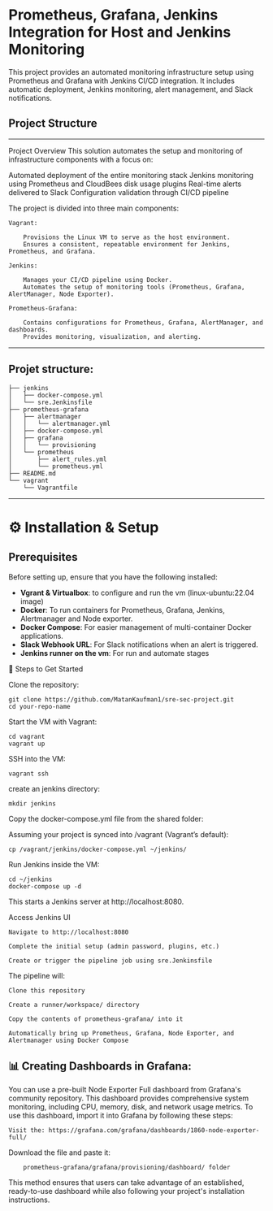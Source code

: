 
# Prometheus, Grafana, Jenkins Integration for Host and Jenkins Monitoring

This project provides an automated monitoring infrastructure setup using Prometheus and Grafana with Jenkins CI/CD integration.
It includes automatic deployment, Jenkins monitoring, alert management, and Slack notifications.
## Project Structure
---
Project Overview
This solution automates the setup and monitoring of infrastructure components with a focus on:

Automated deployment of the entire monitoring stack
Jenkins monitoring using Prometheus and CloudBees disk usage plugins
Real-time alerts delivered to Slack
Configuration validation through CI/CD pipeline

The project is divided into three main components:

    Vagrant:

        Provisions the Linux VM to serve as the host environment.
        Ensures a consistent, repeatable environment for Jenkins, Prometheus, and Grafana.

    Jenkins:

        Manages your CI/CD pipeline using Docker.
        Automates the setup of monitoring tools (Prometheus, Grafana, AlertManager, Node Exporter).

    Prometheus-Grafana:

        Contains configurations for Prometheus, Grafana, AlertManager, and dashboards.
        Provides monitoring, visualization, and alerting.

---
## Projet structure:

    ├── jenkins
    │   ├── docker-compose.yml
    │   └── sre.Jenkinsfile
    ├── prometheus-grafana
    │   ├── alertmanager
    │   │   └── alertmanager.yml
    │   ├── docker-compose.yml
    │   ├── grafana
    │   │   └── provisioning
    │   └── prometheus
    │       ├── alert_rules.yml
    │       └── prometheus.yml
    ├── README.md
    └── vagrant
        └── Vagrantfile
---
# ⚙️ Installation & Setup
## Prerequisites

Before setting up, ensure that you have the following installed:
- **Vgrant & Virtualbox**: to configure and run the vm (linux-ubuntu:22.04 image)
- **Docker**: To run containers for Prometheus, Grafana, Jenkins, Alertmanager and Node exporter.
- **Docker Compose**: For easier management of multi-container Docker applications.
- **Slack Webhook URL**: For Slack notifications when an alert is triggered.
- **Jenkins runner on the vm**: For run and automate stages

🚀 Steps to Get Started

 Clone the repository:

    git clone https://github.com/MatanKaufman1/sre-sec-project.git
    cd your-repo-name

Start the VM with Vagrant:

    cd vagrant
    vagrant up

SSH into the VM:

    vagrant ssh

create an jenkins directory:
    
    mkdir jenkins

Copy the docker-compose.yml file from the shared folder:

Assuming your project is synced into /vagrant (Vagrant’s default):

    cp /vagrant/jenkins/docker-compose.yml ~/jenkins/

Run Jenkins inside the VM:

    cd ~/jenkins
    docker-compose up -d
This starts a Jenkins server at http://localhost:8080.

Access Jenkins UI

    Navigate to http://localhost:8080

    Complete the initial setup (admin password, plugins, etc.)

    Create or trigger the pipeline job using sre.Jenkinsfile

The pipeline will:

    Clone this repository

    Create a runner/workspace/ directory

    Copy the contents of prometheus-grafana/ into it

    Automatically bring up Prometheus, Grafana, Node Exporter, and Alertmanager using Docker Compose

## 📊 Creating Dashboards in Grafana:
You can use a pre-built Node Exporter Full dashboard from Grafana's community repository.
This dashboard provides comprehensive system monitoring, including CPU, memory, disk, and network usage metrics.
To use this dashboard, import it into Grafana by following these steps:

    Visit the: https://grafana.com/grafana/dashboards/1860-node-exporter-full/
    
Download the file and paste it:

        prometheus-grafana/grafana/provisioning/dashboard/ folder 

This method ensures that users can take advantage of an established,
ready-to-use dashboard while also following your project's installation instructions.


